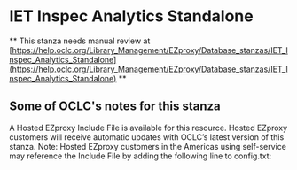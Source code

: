 # IET Inspec Analytics Standalone
** This stanza needs manual review at [https://help.oclc.org/Library_Management/EZproxy/Database_stanzas/IET_Inspec_Analytics_Standalone](https://help.oclc.org/Library_Management/EZproxy/Database_stanzas/IET_Inspec_Analytics_Standalone) **

## Some of OCLC's notes for this stanza

A Hosted EZproxy Include File is available for this resource. Hosted EZproxy customers will receive automatic updates with OCLC&rsquo;s latest version of this stanza. Note: Hosted EZproxy customers in the Americas using self-service may reference the Include File by adding the following line to config.txt:

&nbsp;

&nbsp;
